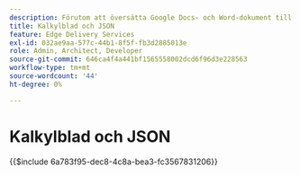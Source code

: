 ```yaml
---
description: Förutom att översätta Google Docs- och Word-dokument till markeringar och HTML-markeringar, översätter AEM även kalkylblad (Microsoft Excel-arbetsböcker och Google-blad) till JSON-filer som enkelt kan användas av webbplatsen eller webbprogrammet.
title: Kalkylblad och JSON
feature: Edge Delivery Services
exl-id: 032ae9aa-577c-44b1-8f5f-fb3d2885013e
role: Admin, Architect, Developer
source-git-commit: 646ca4f4a441bf1565558002dcd6f96d3e228563
workflow-type: tm+mt
source-wordcount: '44'
ht-degree: 0%

---
```


# Kalkylblad och JSON

{{$include 6a783f95-dec8-4c8a-bea3-fc3567831206}}
